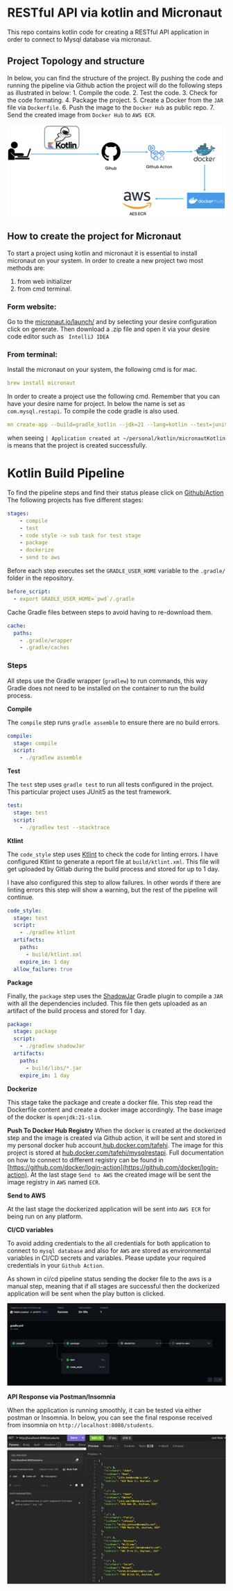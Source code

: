 # RESTful API via kotlin and Micronaut
This repo contains kotlin code for creating a RESTful API application in order to connect to Mysql database via micronaut.
## Project Topology and structure

In below, you can find the structure of the project. By pushing the code and running the pipeline via
Github action the project will do the following steps as illustrated in below:
    1. Compile the code.
    2. Test the code.
    3. Check for the code formating.
    4. Package the project.
    5. Create a Docker from the `JAR` file via `Dockerfile`.
    6. Push the image to the `Docker Hub` as public repo.
    7. Send the created image from `Docker Hub` to `AWS ECR`.

![complete_topology](complete_topology.png)

## How to create the project for Micronaut

To start a project using kotlin and micronaut it is essential to install micronaut on your system.
In order to create a new project two most methods are:
1. from web initializer 
2. from cmd terminal.

### Form website:
Go to the [micronaut.io/launch/](https://micronaut.io/launch/) and by selecting your desire configuration click on generate. Then download a .zip file and open it via your desire code editor such as `
IntelliJ IDEA`

### From terminal:
Install the micronaut on your system, the following cmd is for mac.

``` yaml
brew install micronaut
```
In order to create a project use the following cmd. Remember that you can have your desire name for project.
In below the name is set as `com.mysql.restapi`. To compile the code gradle is also used.

``` yaml
mn create-app --build=gradle_kotlin --jdk=21 --lang=kotlin --test=junit --features=mysql,spring-web,data-jdbc,security-jwt com.mysql.restapi
```
when seeing `| Application created at ~/personal/kotlin/micronautKotlin` is means that the project is created successfully.
# Kotlin Build Pipeline
To find the pipeline steps and find their status please click on [Github/Action](https://github.com/Tafehi/restapi.mysql/actions)
The following projects has five different stages:
```yaml
stages:
    - compile
    - test
    - code style -> sub task for test stage
    - package
    - dockerize
    - send to aws
```

Before each step executes set the `GRADLE_USER_HOME` variable to the `.gradle/` folder in the repository.

```yaml
before_script:
  - export GRADLE_USER_HOME=`pwd`/.gradle
```

Cache Gradle files between steps to avoid having to re-download them.

```yaml
cache:
  paths:
    - .gradle/wrapper
    - .gradle/caches
```

### Steps

All steps use the Gradle wrapper (`gradlew`) to run commands, this way Gradle does not need to be installed on the container to run the build process.

**Compile**

The `compile` step runs `gradle assemble` to ensure there are no build errors.

```yaml
compile:
  stage: compile
  script:
    - ./gradlew assemble
```

**Test**

The `test` step uses `gradle test` to run all tests configured in the project. This particular project uses JUnit5 as the test framework.

```yaml
test:
  stage: test
  script:
    - ./gradlew test --stacktrace
```

**Ktlint**

The `code_style` step uses [Ktlint](https://github.com/pinterest/ktlint) to check the code for linting errors.
I have configured Ktlint to generate a report file at `build/ktlint.xml`. This file will get uploaded by Gitlab during the build process and stored for up to 1 day.

I have also configured this step to allow failures. In other words if there are linting errors this step will show a warning, but the rest of the pipeline will continue.

```yaml
code_style:
  stage: test
  script:
    - ./gradlew ktlint
  artifacts:
    paths:
      - build/ktlint.xml
    expire_in: 1 day
  allow_failure: true
```

**Package**

Finally, the `package` step uses the [ShadowJar](https://github.com/johnrengelman/shadow) Gradle plugin to compile a `JAR` with all the dependencies included.
This file then gets uploaded as an artifact of the build process and stored for 1 day.

```yaml
package:
  stage: package
  script:
    - ./gradlew shadowJar
  artifacts:
    paths:
      - build/libs/*.jar
    expire_in: 1 day
```
**Dockerize**

This stage take the package and create a docker file. This step read the Dockerfile content and create a docker image
 accordingly. The base image of the docker is `openjdk:21-slim`.


**Push To Docker Hub Registry**
When the docker is created at the dockerized step and the image is created via Github action,
it will be sent and stored in my personal docker hub account,[hub.docker.com/tafehi](https://hub.docker.com/u/tafehi). The image for this project is stored at
[hub.docker.com/tafehi/mysqlrestapi](https://hub.docker.com/r/tafehi/mysqlrestapi). Full documentation on how to connect to different registry can be found
in [https://github.com/docker/login-action](https://github.com/docker/login-action).
At the last stage `Send to AWS` the created image will be sent the image registry in `AWS` named `ECR`.


**Send to AWS**

At the last stage the dockerized application will be sent into `AWS ECR` for being run on any platform.

**CI/CD variables**

To avoid adding credentials to the all credentials for both application to connect to `mysql database` and also for `AWS` are
stored as environmental variables in CI/CD secrets and variables. Please update your required credentials in your `Github Action`.

As shown in ci/cd pipeline status sending the docker file to the aws is a manual step,
meaning that if all stages are successful then the dockerized application will be sent when the play button is clicked.

![cicd_pipeline](cicd_pipeline.png)


**API Response via Postman/Insomnia**

When the application is running smoothly, it can be tested via either postman or Insomnia. In below, you can see
the final response received from insomnia on `http://localhost:8080/students`.

![insomnia_response.png](insomnia_response.png)

